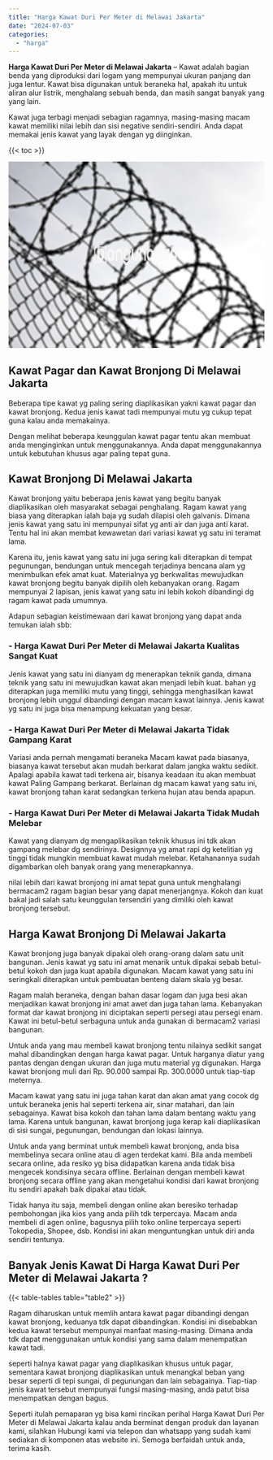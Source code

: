 ```yaml
---
title: "Harga Kawat Duri Per Meter di Melawai Jakarta"
date: "2024-07-03"
categories: 
  - "harga"
---
```


**Harga Kawat Duri Per Meter di Melawai Jakarta** – Kawat adalah bagian benda yang diproduksi dari logam yang mempunyai ukuran panjang dan juga lentur. Kawat bisa digunakan untuk beraneka hal, apakah itu untuk aliran alur listrik, menghalang sebuah benda, dan masih sangat banyak yang yang lain.

Kawat juga terbagi menjadi sebagian ragamnya, masing-masing macam kawat memiliki nilai lebih dan sisi negative sendiri-sendiri. Anda dapat memakai jenis kawat yang layak dengan yg diinginkan.

{{< toc >}}

![Harga Kawat Duri Per Meter di Melawai Jakarta](/images/jual-kawat-murah39.png)

## Kawat Pagar dan Kawat Bronjong Di Melawai Jakarta

Beberapa tipe kawat yg paling sering diaplikasikan yakni kawat pagar dan kawat bronjong. Kedua jenis kawat tadi mempunyai mutu yg cukup tepat guna kalau anda memakainya.

Dengan melihat beberapa keunggulan kawat pagar tentu akan membuat anda menginginkan untuk menggunakannya. Anda dapat menggunakannya untuk kebutuhan khusus agar paling tepat guna.

## Kawat Bronjong Di Melawai Jakarta

Kawat bronjong yaitu beberapa jenis kawat yang begitu banyak diaplikasikan oleh masyarakat sebagai penghalang. Ragam kawat yang biasa yang diterapkan ialah baja yg sudah dilapisi oleh galvanis. Dimana jenis kawat yang satu ini mempunyai sifat yg anti air dan juga anti karat. Tentu hal ini akan membat kewawetan dari variasi kawat yg satu ini teramat lama.

Karena itu, jenis kawat yang satu ini juga sering kali diterapkan di tempat pegunungan, bendungan untuk mencegah terjadinya bencana alam yg menimbulkan efek amat kuat. Materialnya yg berkwalitas mewujudkan kawat bronjong begitu banyak dipilih oleh kebanyakan orang. Ragam mempunyai 2 lapisan, jenis kawat yang satu ini lebih kokoh dibandingi dg ragam kawat pada umumnya.

Adapun sebagian keistimewaan dari kawat bronjong yang dapat anda temukan ialah sbb:

### \- Harga Kawat Duri Per Meter di Melawai Jakarta Kualitas Sangat Kuat

Jenis kawat yang satu ini dianyam dg menerapkan teknik ganda, dimana teknik yang satu ini mewujudkan kawat akan menjadi lebih kuat. bahan yg diterapkan juga memiliki mutu yang tinggi, sehingga menghasilkan kawat bronjong lebih unggul dibandingi dengan macam kawat lainnya. Jenis kawat yg satu ini juga bisa menampung kekuatan yang besar.

### \- Harga Kawat Duri Per Meter di Melawai Jakarta Tidak Gampang Karat

Variasi anda pernah mengamati beraneka Macam kawat pada biasanya, biasanya kawat tersebut akan mudah berkarat dalam jangka waktu sedikit. Apalagi apabila kawat tadi terkena air, bisanya keadaan itu akan membuat kawat Paling Gampang berkarat. Berlainan dg macam kawat yang satu ini, kawat bronjong tahan karat sedangkan terkena hujan atau benda apapun.

### \- Harga Kawat Duri Per Meter di Melawai Jakarta Tidak Mudah Melebar

Kawat yang dianyam dg mengaplikasikan teknik khusus ini tdk akan gampang melebar dg sendirinya. Designnya yg amat rapi dg ketelitian yg tinggi tidak mungkin membuat kawat mudah melebar. Ketahanannya sudah digambarkan oleh banyak orang yang menerapkannya.

nilai lebih dari kawat bronjong ini amat tepat guna untuk menghalangi bermacam2 ragam bagian besar yang dapat menerjangnya. Kokoh dan kuat bakal jadi salah satu keunggulan tersendiri yang dimiliki oleh kawat bronjong tersebut.

## Harga Kawat Bronjong Di Melawai Jakarta

Kawat bronjong juga banyak dipakai oleh orang-orang dalam satu unit bangunan. Jenis kawat yg satu ini amat menarik untuk dipakai sebab betul-betul kokoh dan juga kuat apabila digunakan. Macam kawat yang satu ini seringkali diterapkan untuk pembuatan benteng dalam skala yg besar.

Ragam malah beraneka, dengan bahan dasar logam dan juga besi akan menjadikan kawat bronjong ini amat awet dan juga tahan lama. Kebanyakan format dar kawat bronjong ini diciptakan seperti persegi atau persegi enam. Kawat ini betul-betul serbaguna untuk anda gunakan di bermacam2 variasi bangunan.

Untuk anda yang mau membeli kawat bronjong tentu nilainya sedikit sangat mahal dibandingkan dengan harga kawat pagar. Untuk harganya diatur yang pantas dengan dengan ukuran dan juga mutu material yg digunakan. Harga kawat bronjong muli dari Rp. 90.000 sampai Rp. 300.0000 untuk tiap-tiap meternya.

Macam kawat yang satu ini juga tahan karat dan akan amat yang cocok dg untuk beraneka jenis hal seperti terkena air, sinar matahari, dan lain sebagainya. Kawat bisa kokoh dan tahan lama dalam bentang waktu yang lama. Karena untuk bangunan, kawat bronjong juga kerap kali diaplikasikan di sisi sungai, pegunungan, bendungan dan lokasi lainnya.

Untuk anda yang berminat untuk membeli kawat bronjong, anda bisa membelinya secara online atau di agen terdekat kami. Bila anda membeli secara online, ada resiko yg bisa didapatkan karena anda tidak bisa mengecek kondisinya secara offline. Berlainan dengan membeli kawat bronjong secara offline yang akan mengetahui kondisi dari kawat bronjong itu sendiri apakah baik dipakai atau tidak.

Tidak hanya itu saja, membeli dengan online akan beresiko terhadap pembohongan jika kios yang anda pilih tdk terpercaya. Macam anda membeli di agen online, bagusnya pilih toko online terpercaya seperti Tokopedia, Shopee, dsb. Kondisi ini akan menguntungkan untuk diri anda sendiri tentunya.

## Banyak Jenis Kawat Di Harga Kawat Duri Per Meter di Melawai Jakarta ?

{{< table-tables table="table2" >}}

Ragam diharuskan untuk memlih antara kawat pagar dibandingi dengan kawat bronjong, keduanya tdk dapat dibandingkan. Kondisi ini disebabkan kedua kawat tersebut mempunyai manfaat masing-masing. Dimana anda tdk dapat menggunakan untuk kondisi yang sama dalam menempatkan kawat tadi.

seperti halnya kawat pagar yang diaplikasikan khusus untuk pagar, sementara kawat bronjong diaplikasikan untuk menangkal beban yang besar seperti di tepi sungai, di pegunungan dan lain sebagainya. Tiap-tiap jenis kawat tersebut mempunyai fungsi masing-masing, anda patut bisa menempatkan dengan bagus.

Seperti itulah pemaparan yg bisa kami rincikan perihal Harga Kawat Duri Per Meter di Melawai Jakarta kalau anda berminat dengan produk dan layanan kami, silahkan Hubungi kami via telepon dan whatsapp yang sudah kami sediakan di komponen atas website ini. Semoga berfaidah untuk anda, terima kasih.
